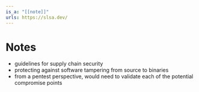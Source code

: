 ```yaml
---
is_a: "[[note]]"
urls: https://slsa.dev/
---
```

# Notes
- guidelines for supply chain security
- protecting against software tampering from source to binaries
- from a pentest perspective, would need to validate each of the potential compromise points
